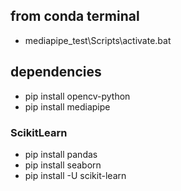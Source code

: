 ## from conda terminal
- mediapipe_test\Scripts\activate.bat


## dependencies
- pip install opencv-python
- pip install mediapipe

### ScikitLearn
- pip install pandas
- pip install seaborn
- pip install -U scikit-learn
